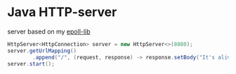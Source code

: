 Java HTTP-server
=========

server based on my [epoll-lib]

```java
HttpServer<HttpConnection> server = new HttpServer<>(8080);
server.getUrlMapping()
        .append("/", (request, response) -> response.setBody("It's alive!"));
server.start();
```


[epoll-lib]:https://github.com/wizzardo/epoll